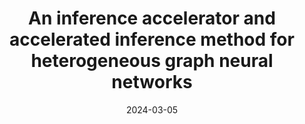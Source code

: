 ---
title: "An inference accelerator and accelerated inference method for heterogeneous graph neural networks"
collection: patents
permalink: /patents/2024-03-05-patent4
date: 2024-03-05
venue: 'Chinese Patent'
citation: 'Runzhen Xue, Meng Wu, Mingyu Yan, <b>Dengke Han</b>. An inference accelerator and accelerated inference method for heterogeneous graph neural networks. Application No: CN202410248479.4.'
---